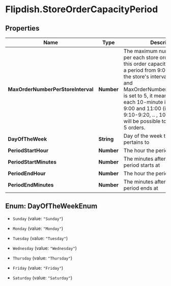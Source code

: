 # Flipdish.StoreOrderCapacityPeriod

## Properties
Name | Type | Description | Notes
------------ | ------------- | ------------- | -------------
**MaxOrderNumberPerStoreInterval** | **Number** | The maximum number of orders per each store order interval in this order capacity period.  E.g. for a period from 9:00 till 11:00, if the store's interval is 10 minutes, and MaxOrderNumberPerStoreInterval is set to 5,  it means that within each 10-minute interval between 9:00 and 11:00 (i.e. 9:00-9:10, 9:10-9:20, .. , 10:50-11:00) it will be possible to  request at most 5 orders. | [optional] 
**DayOfTheWeek** | **String** | Day of the week the period pertains to | [optional] 
**PeriodStartHour** | **Number** | The hour the period starts at | [optional] 
**PeriodStartMinutes** | **Number** | The minutes after the hour the period starts at | [optional] 
**PeriodEndHour** | **Number** | The hour the period ends at | [optional] 
**PeriodEndMinutes** | **Number** | The minutes after the hour the period ends at | [optional] 


<a name="DayOfTheWeekEnum"></a>
## Enum: DayOfTheWeekEnum


* `Sunday` (value: `"Sunday"`)

* `Monday` (value: `"Monday"`)

* `Tuesday` (value: `"Tuesday"`)

* `Wednesday` (value: `"Wednesday"`)

* `Thursday` (value: `"Thursday"`)

* `Friday` (value: `"Friday"`)

* `Saturday` (value: `"Saturday"`)





